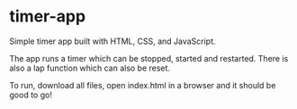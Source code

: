 # timer-app

Simple timer app built with HTML, CSS, and JavaScript.

The app runs a timer which can be stopped, started and restarted.  There is 
also a lap function which can also be reset.

To run, download all files, open index.html in a browser and it should be 
good to go!
